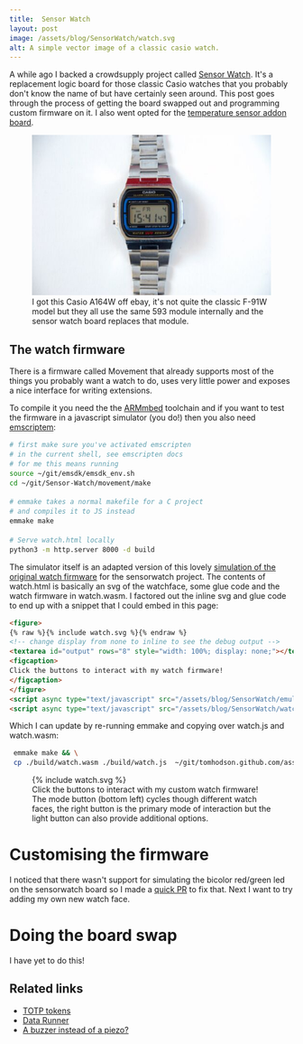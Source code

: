 ```yaml
---
title:  Sensor Watch
layout: post
image: /assets/blog/SensorWatch/watch.svg
alt: A simple vector image of a classic casio watch.
---
```


A while ago I backed a crowdsupply project called [Sensor Watch](https://www.oddlyspecificobjects.com/products/sensorwatch/). It's a replacement logic board for those classic Casio watches that you probably don't know the name of but have certainly seen around. This post goes through the process of getting the board swapped out and programming custom firmware on it. I also went opted for the [temperature sensor addon board](https://www.sensorwatch.net/docs/sensorboards/).

<figure>
<img src="/assets/blog/SensorWatch/real_watch.jpg" alt="A photo of a slightly scratched Casio A164W stainless steel wristwatch">
<figcaption>
I got this Casio A164W off ebay, it's not quite the classic F-91W model but they all use the same 593 module internally and the sensor watch board replaces that module.
</figcaption>
</figure>

## The watch firmware
There is a firmware called Movement that already supports most of the things you probably want a watch to do, uses very little power and exposes a nice interface for writing extensions.

To compile it you need the the [ARMmbed](https://github.com/ARMmbed/homebrew-formulae) toolchain and if you want to test the firmware in a javascript simulator (you do!) then you also need [emscriptem](https://emscripten.org/docs/getting_started/downloads.html):
```bash
# first make sure you've activated emscripten
# in the current shell, see emscripten docs
# for me this means running
source ~/git/emsdk/emsdk_env.sh
cd ~/git/Sensor-Watch/movement/make

# emmake takes a normal makefile for a C project
# and compiles it to JS instead
emmake make 

# Serve watch.html locally
python3 -m http.server 8000 -d build
```
The simulator itself is an adapted version of this lovely [simulation of the original watch firmware](https://github.com/alexisphilip/Casio-F-91W) for the sensorwatch project. The contents of watch.html is basically an svg of the watchface, some glue code and the watch firmware in watch.wasm. I factored out the inline svg and glue code to end up with a snippet that I could embed in this page:

```html
<figure>
{% raw %}{% include watch.svg %}{% endraw %}
<!-- change display from none to inline to see the debug output -->
<textarea id="output" rows="8" style="width: 100%; display: none;"></textarea>
<figcaption>
Click the buttons to interact with my watch firmware!
</figcaption>
</figure>
<script async type="text/javascript" src="/assets/blog/SensorWatch/emulator.js"></script>
<script async type="text/javascript" src="/assets/blog/SensorWatch/watch.js"></script>
```

Which I can update by re-running emmake and copying over watch.js and watch.wasm:
```bash
 emmake make && \
 cp ./build/watch.wasm ./build/watch.js  ~/git/tomhodson.github.com/assets/blog/SensorWatch
```

<figure>
{% include watch.svg %}
<!-- change display from none to inline to see the debug output -->
<textarea id="output" rows="8" style="width: 100%; display: none;"></textarea>
<figcaption>
Click the buttons to interact with my custom watch firmware! The mode button (bottom left) cycles though different watch faces, the right button is the primary mode of interaction but the light button can also provide additional options. 
</figcaption>
</figure>
<script async type="text/javascript" src="/assets/blog/SensorWatch/emulator.js"></script>
<script async type="text/javascript" src="/assets/blog/SensorWatch/watch.js"></script>

<!-- <button onclick="getLocation()">Set location register (will prompt for access)</button>
<br>
<input id="input" style="width: 500px"></input>
<button id="submit" onclick="sendText()">Send</button>
<br> -->

# Customising the firmware
I noticed that there wasn't support for simulating the bicolor red/green led on the sensorwatch board so I made a [quick PR](https://github.com/joeycastillo/Sensor-Watch/pull/141) to fix that. Next I want to try adding my own new watch face.

# Doing the board swap
I have yet to do this!  












## Related links
- [TOTP tokens](https://blog.singleton.io/posts/2022-10-17-otp-on-wrist/)
- [Data Runner](https://n-o-d-e.net/datarunner.html)
- [A buzzer instead of a piezo?](https://www.instructables.com/MAKE-IT-VIBRATE-Vibrator-Module-for-Casio-F-91W/)